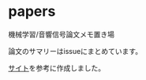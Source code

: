 # papers

機械学習/音響信号論文メモ置き場

論文のサマリーはissueにまとめています。

[サイト](https://github.com/fhiyo/ml_papers)を参考に作成しました。
